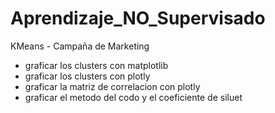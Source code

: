 # Aprendizaje_NO_Supervisado
KMeans - Campaña de Marketing
* graficar los clusters con matplotlib
* graficar los clusters con plotly
* graficar la matriz de correlacion con plotly
* graficar el metodo del codo y el coeficiente de siluet
